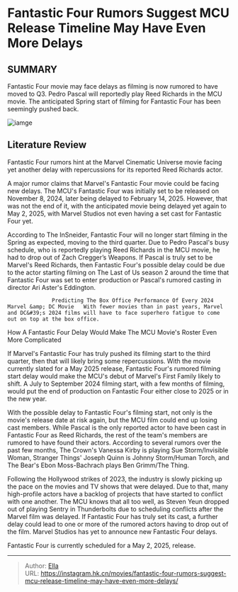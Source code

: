 # Fantastic Four Rumors Suggest MCU Release Timeline May Have Even More Delays


## SUMMARY 



  Fantastic Four movie may face delays as filming is now rumored to have moved to Q3.   Pedro Pascal will reportedly play Reed Richards in the MCU movie.   The anticipated Spring start of filming for Fantastic Four has been seemingly pushed back.  

![iamge](https://static1.srcdn.com/wordpress/wp-content/uploads/wm/2024/01/marvel-comics-fantastic-four-and-pedro-pascal-with-his-hand-reaching-out-in-we-can-be-heroes.jpg)

## Literature Review

Fantastic Four rumors hint at the Marvel Cinematic Universe movie facing yet another delay with repercussions for its reported Reed Richards actor.




A major rumor claims that Marvel&#39;s Fantastic Four movie could be facing new delays. The MCU&#39;s Fantastic Four was initially set to be released on November 8, 2024, later being delayed to February 14, 2025. However, that was not the end of it, with the anticipated movie being delayed yet again to May 2, 2025, with Marvel Studios not even having a set cast for Fantastic Four yet. 




According to The InSneider, Fantastic Four will no longer start filming in the Spring as expected, moving to the third quarter. Due to Pedro Pascal&#39;s busy schedule, who is reportedly playing Reed Richards in the MCU movie, he had to drop out of Zach Cregger’s Weapons. If Pascal is truly set to be Marvel&#39;s Reed Richards, then Fantastic Four&#39;s possible delay could be due to the actor starting filming on The Last of Us season 2 around the time that Fantastic Four was set to enter production or Pascal&#39;s rumored casting in director Ari Aster&#39;s Eddington.

                  Predicting The Box Office Performance Of Every 2024 Marvel &amp; DC Movie   With fewer movies than in past years, Marvel and DC&#39;s 2024 films will have to face superhero fatigue to come out on top at the box office.   


 How A Fantastic Four Delay Would Make The MCU Movie&#39;s Roster Even More Complicated 
          




If Marvel&#39;s Fantastic Four has truly pushed its filming start to the third quarter, then that will likely bring some repercussions. With the movie currently slated for a May 2025 release, Fantastic Four&#39;s rumored filming start delay would make the MCU&#39;s debut of Marvel&#39;s First Family likely to shift. A July to September 2024 filming start, with a few months of filming, would put the end of production on Fantastic Four either close to 2025 or in the new year.

With the possible delay to Fantastic Four&#39;s filming start, not only is the movie&#39;s release date at risk again, but the MCU film could end up losing cast members. While Pascal is the only reported actor to have been cast in Fantastic Four as Reed Richards, the rest of the team&#39;s members are rumored to have found their actors. According to several rumors over the past few months, The Crown&#39;s Vanessa Kirby is playing Sue Storm/Invisible Woman, Stranger Things&#39; Joseph Quinn is Johnny Storm/Human Torch, and The Bear&#39;s Ebon Moss-Bachrach plays Ben Grimm/The Thing.




Following the Hollywood strikes of 2023, the industry is slowly picking up the pace on the movies and TV shows that were delayed. Due to that, many high-profile actors have a backlog of projects that have started to conflict with one another. The MCU knows that all too well, as Steven Yeun dropped out of playing Sentry in Thunderbolts due to scheduling conflicts after the Marvel film was delayed. If Fantastic Four has truly set its cast, a further delay could lead to one or more of the rumored actors having to drop out of the film. Marvel Studios has yet to announce new Fantastic Four delays.



Fantastic Four is currently scheduled for a May 2, 2025, release.






---

> Author: [Ella](https://instagram.hk.cn/)  
> URL: https://instagram.hk.cn/movies/fantastic-four-rumors-suggest-mcu-release-timeline-may-have-even-more-delays/  

